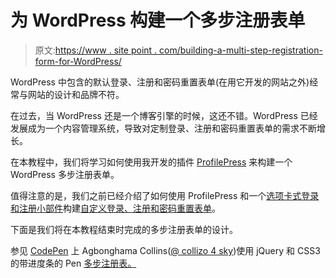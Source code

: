 # 为 WordPress 构建一个多步注册表单

> 原文:[https://www . site point . com/building-a-multi-step-registration-form-for-WordPress/](https://www.sitepoint.com/building-a-multi-step-registration-form-for-wordpress/)

WordPress 中包含的默认登录、注册和密码重置表单(在用它开发的网站之外)经常与网站的设计和品牌不符。

在过去，当 WordPress 还是一个博客引擎的时候，这还不错。WordPress 已经发展成为一个内容管理系统，导致对定制登录、注册和密码重置表单的需求不断增长。

在本教程中，我们将学习如何使用我开发的插件 [ProfilePress](http://profilepress.net/) 来构建一个 WordPress 多步注册表单。

值得注意的是，我们之前已经介绍了如何使用 ProfilePress 和一个[选项卡式登录和注册小部件](https://www.sitepoint.com/build-a-tabbed-wordpress-login-and-registration-widget/)构建[自定义登录、注册和密码重置表单](https://www.sitepoint.com/building-custom-login-registration-pages-wordpress/)。

下面是我们将在本教程结束时完成的多步注册表单的设计。

参见 [CodePen](http://codepen.io) 上 Agbonghama Collins([@ collizo 4 sky](http://codepen.io/collizo4sky))使用 jQuery 和 CSS3 的带进度条的 Pen [多步注册表。](http://codepen.io/collizo4sky/pen/ZGModv/)